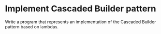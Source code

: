 # Implement Cascaded Builder pattern
Write a program that represents an implementation of the Cascaded Builder pattern based on lambdas.
